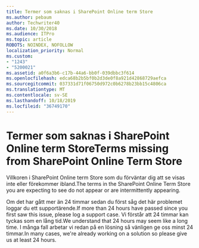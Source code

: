 ```yaml
---
title: Termer som saknas i SharePoint Online term Store
ms.author: pebaum
author: Techwriter40
ms.date: 10/30/2018
ms.audience: ITPro
ms.topic: article
ROBOTS: NOINDEX, NOFOLLOW
localization_priority: Normal
ms.custom:
- "1243"
- "5200021"
ms.assetid: a0f6a3b6-c17b-44a6-bb0f-039dbbc3f614
ms.openlocfilehash: edca68b2b5bf0b2d3de0f8a921d42868729aefca
ms.sourcegitcommit: 037331d71f06750d972c0b6278b23bb15c4806ca
ms.translationtype: MT
ms.contentlocale: sv-SE
ms.lasthandoff: 10/18/2019
ms.locfileid: "36749170"
---
```

# <a name="terms-missing-from-sharepoint-online-term-store"></a><span data-ttu-id="cde7a-102">Termer som saknas i SharePoint Online term Store</span><span class="sxs-lookup"><span data-stu-id="cde7a-102">Terms missing from SharePoint Online Term Store</span></span>

<span data-ttu-id="cde7a-103">Villkoren i SharePoint Online term Store som du förväntar dig att se visas inte eller förekommer ibland.</span><span class="sxs-lookup"><span data-stu-id="cde7a-103">The terms in the SharePoint Online Term Store you are expecting to see do not appear or are intermittently appearing.</span></span>
  
<span data-ttu-id="cde7a-104">Om det har gått mer än 24 timmar sedan du först såg det här problemet loggar du ett supportärende.</span><span class="sxs-lookup"><span data-stu-id="cde7a-104">If more than 24 hours have passed since you first saw this issue, please log a support case.</span></span> <span data-ttu-id="cde7a-105">Vi förstår att 24 timmar kan tyckas som en lång tid.</span><span class="sxs-lookup"><span data-stu-id="cde7a-105">We understand that 24 hours may seem like a long time.</span></span> <span data-ttu-id="cde7a-106">I många fall arbetar vi redan på en lösning så vänligen ge oss minst 24 timmar.</span><span class="sxs-lookup"><span data-stu-id="cde7a-106">In many cases, we're already working on a solution so please give us at least 24 hours.</span></span>
  